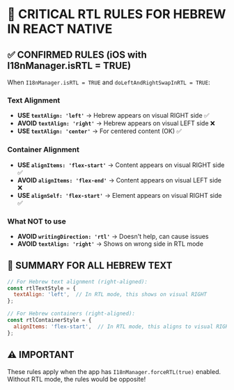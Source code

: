 # 🚨 CRITICAL RTL RULES FOR HEBREW IN REACT NATIVE

## ✅ CONFIRMED RULES (iOS with I18nManager.isRTL = TRUE)

When `I18nManager.isRTL = TRUE` and `doLeftAndRightSwapInRTL = TRUE`:

### Text Alignment
- **USE `textAlign: 'left'`** → Hebrew appears on visual RIGHT side ✅
- **AVOID `textAlign: 'right'`** → Hebrew appears on visual LEFT side ❌
- **USE `textAlign: 'center'`** → For centered content (OK) ✅

### Container Alignment
- **USE `alignItems: 'flex-start'`** → Content appears on visual RIGHT side ✅
- **AVOID `alignItems: 'flex-end'`** → Content appears on visual LEFT side ❌
- **USE `alignSelf: 'flex-start'`** → Element appears on visual RIGHT side ✅

### What NOT to use
- **AVOID `writingDirection: 'rtl'`** → Doesn't help, can cause issues
- **AVOID `textAlign: 'right'`** → Shows on wrong side in RTL mode

## 📝 SUMMARY FOR ALL HEBREW TEXT

```javascript
// For Hebrew text alignment (right-aligned):
const rtlTextStyle = {
  textAlign: 'left',  // In RTL mode, this shows on visual RIGHT
};

// For Hebrew containers (right-aligned):
const rtlContainerStyle = {
  alignItems: 'flex-start',  // In RTL mode, this aligns to visual RIGHT
};
```

## ⚠️ IMPORTANT
These rules apply when the app has `I18nManager.forceRTL(true)` enabled.
Without RTL mode, the rules would be opposite!